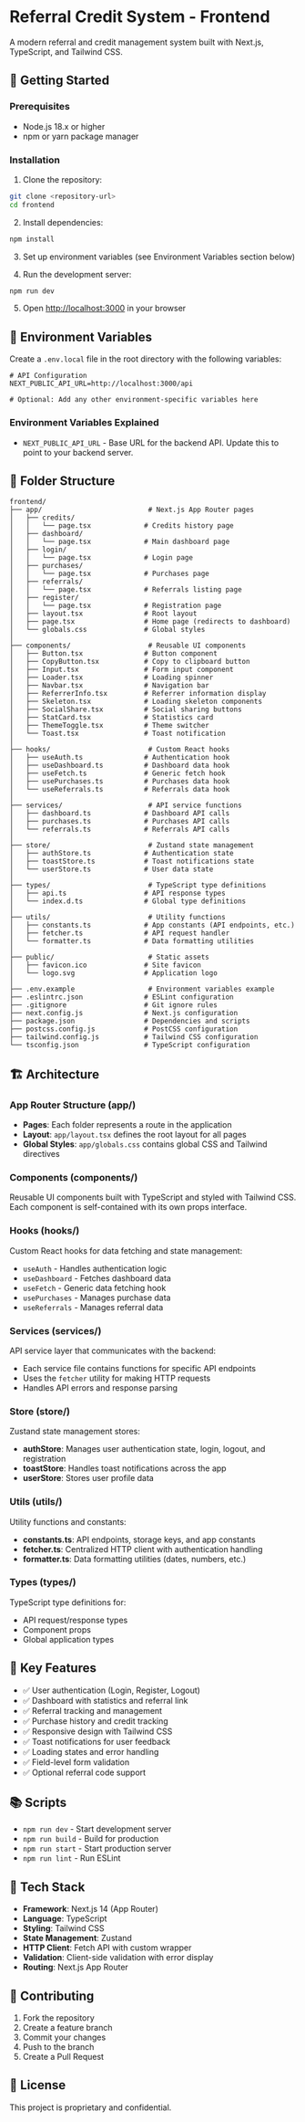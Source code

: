 # Referral Credit System - Frontend

A modern referral and credit management system built with Next.js, TypeScript, and Tailwind CSS.

## 🚀 Getting Started

### Prerequisites

- Node.js 18.x or higher
- npm or yarn package manager

### Installation

1. Clone the repository:

```bash
git clone <repository-url>
cd frontend
```

2. Install dependencies:

```bash
npm install
```

3. Set up environment variables (see Environment Variables section below)

4. Run the development server:

```bash
npm run dev
```

5. Open [http://localhost:3000](http://localhost:3000) in your browser

## 📝 Environment Variables

Create a `.env.local` file in the root directory with the following variables:

```env
# API Configuration
NEXT_PUBLIC_API_URL=http://localhost:3000/api

# Optional: Add any other environment-specific variables here
```

### Environment Variables Explained

- `NEXT_PUBLIC_API_URL` - Base URL for the backend API. Update this to point to your backend server.

## 📁 Folder Structure

```
frontend/
├── app/                          # Next.js App Router pages
│   ├── credits/
│   │   └── page.tsx             # Credits history page
│   ├── dashboard/
│   │   └── page.tsx             # Main dashboard page
│   ├── login/
│   │   └── page.tsx             # Login page
│   ├── purchases/
│   │   └── page.tsx             # Purchases page
│   ├── referrals/
│   │   └── page.tsx             # Referrals listing page
│   ├── register/
│   │   └── page.tsx             # Registration page
│   ├── layout.tsx               # Root layout
│   ├── page.tsx                 # Home page (redirects to dashboard)
│   └── globals.css              # Global styles
│
├── components/                   # Reusable UI components
│   ├── Button.tsx               # Button component
│   ├── CopyButton.tsx           # Copy to clipboard button
│   ├── Input.tsx                # Form input component
│   ├── Loader.tsx               # Loading spinner
│   ├── Navbar.tsx               # Navigation bar
│   ├── ReferrerInfo.tsx         # Referrer information display
│   ├── Skeleton.tsx             # Loading skeleton components
│   ├── SocialShare.tsx          # Social sharing buttons
│   ├── StatCard.tsx             # Statistics card
│   ├── ThemeToggle.tsx          # Theme switcher
│   └── Toast.tsx                # Toast notification
│
├── hooks/                        # Custom React hooks
│   ├── useAuth.ts               # Authentication hook
│   ├── useDashboard.ts          # Dashboard data hook
│   ├── useFetch.ts              # Generic fetch hook
│   ├── usePurchases.ts          # Purchases data hook
│   └── useReferrals.ts          # Referrals data hook
│
├── services/                     # API service functions
│   ├── dashboard.ts             # Dashboard API calls
│   ├── purchases.ts             # Purchases API calls
│   └── referrals.ts             # Referrals API calls
│
├── store/                        # Zustand state management
│   ├── authStore.ts             # Authentication state
│   ├── toastStore.ts            # Toast notifications state
│   └── userStore.ts             # User data state
│
├── types/                        # TypeScript type definitions
│   ├── api.ts                   # API response types
│   └── index.d.ts               # Global type definitions
│
├── utils/                        # Utility functions
│   ├── constants.ts             # App constants (API endpoints, etc.)
│   ├── fetcher.ts               # API request handler
│   └── formatter.ts             # Data formatting utilities
│
├── public/                       # Static assets
│   ├── favicon.ico              # Site favicon
│   └── logo.svg                 # Application logo
│
├── .env.example                  # Environment variables example
├── .eslintrc.json               # ESLint configuration
├── .gitignore                   # Git ignore rules
├── next.config.js               # Next.js configuration
├── package.json                 # Dependencies and scripts
├── postcss.config.js            # PostCSS configuration
├── tailwind.config.js           # Tailwind CSS configuration
└── tsconfig.json                # TypeScript configuration
```

## 🏗️ Architecture

### App Router Structure (app/)

- **Pages**: Each folder represents a route in the application
- **Layout**: `app/layout.tsx` defines the root layout for all pages
- **Global Styles**: `app/globals.css` contains global CSS and Tailwind directives

### Components (components/)

Reusable UI components built with TypeScript and styled with Tailwind CSS. Each component is self-contained with its own props interface.

### Hooks (hooks/)

Custom React hooks for data fetching and state management:

- `useAuth` - Handles authentication logic
- `useDashboard` - Fetches dashboard data
- `useFetch` - Generic data fetching hook
- `usePurchases` - Manages purchase data
- `useReferrals` - Manages referral data

### Services (services/)

API service layer that communicates with the backend:

- Each service file contains functions for specific API endpoints
- Uses the `fetcher` utility for making HTTP requests
- Handles API errors and response parsing

### Store (store/)

Zustand state management stores:

- **authStore**: Manages user authentication state, login, logout, and registration
- **toastStore**: Handles toast notifications across the app
- **userStore**: Stores user profile data

### Utils (utils/)

Utility functions and constants:

- **constants.ts**: API endpoints, storage keys, and app constants
- **fetcher.ts**: Centralized HTTP client with authentication handling
- **formatter.ts**: Data formatting utilities (dates, numbers, etc.)

### Types (types/)

TypeScript type definitions for:

- API request/response types
- Component props
- Global application types

## 🔑 Key Features

- ✅ User authentication (Login, Register, Logout)
- ✅ Dashboard with statistics and referral link
- ✅ Referral tracking and management
- ✅ Purchase history and credit tracking
- ✅ Responsive design with Tailwind CSS
- ✅ Toast notifications for user feedback
- ✅ Loading states and error handling
- ✅ Field-level form validation
- ✅ Optional referral code support

## 📚 Scripts

- `npm run dev` - Start development server
- `npm run build` - Build for production
- `npm run start` - Start production server
- `npm run lint` - Run ESLint

## 🔧 Tech Stack

- **Framework**: Next.js 14 (App Router)
- **Language**: TypeScript
- **Styling**: Tailwind CSS
- **State Management**: Zustand
- **HTTP Client**: Fetch API with custom wrapper
- **Validation**: Client-side validation with error display
- **Routing**: Next.js App Router

## 🤝 Contributing

1. Fork the repository
2. Create a feature branch
3. Commit your changes
4. Push to the branch
5. Create a Pull Request

## 📄 License

This project is proprietary and confidential.
